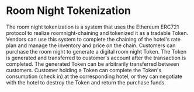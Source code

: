 # Room Night Tokenization
The room night tokenization is a system that uses the Ethereum ERC721 protocol to realize roomnight-chaining and tokenized it as a tradable Token. Vendors can use this system to complete the chaining of the hotel's rate plan and manage the inventory and price on the chain. Customers can purchase the room night to generate a digital room night Token. The Token is generated and transferred to customer's account after the transaction is completed. The generated Token can be arbitrarily transferred between customers. Customer holding a Token can complete the Token's consumption (check in) at the corresponding hotel, or they can negotiate with the hotel to destroy the Token and return the purchase funds.